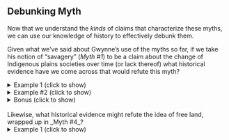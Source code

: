 ## Debunking Myth

Now that we understand the _kinds_ of claims that characterize these myths, we can use our knowledge of history to effectively debunk them.

Given what we’ve said about Gwynne’s use of the myths so far, if we take his notion of “savagery” (_Myth #1_) to be a claim about the change of Indigenous plains societies over time (or lack thereof) what historical evidence have we come across that would refute this myth?
<br/>

<details><summary>Example 1 (click to show)</summary>
<p>
On one hand, we can simply look to the vast diversity of Indigenous societies to demonstrate how these peoples, far from being primitive or underdeveloped, created societies uniquely adapted to their circumstances and environments. While for Cherokees in the 19th century, this meant a primarily sedentary lifestyle, based on an extensive knowledge of the region’s ecology, Comanches at the same time had adapted to a highly mobile, mounted lifestyle which provided them with food and mobility on the wide open plains.
</p>
</details>
<details><summary>Example #2 (click to show)</summary>
<p>
Equally important, we can examine how the kinds of behaviors Gwynne identifies, which he claims characterized plains peoples “since forever” were actually situational. Rather than an immutable part of Comanche character, we’ve seen how the violence that Gwynne defined only narrow periods of their history (1760s-1780s, 1830s-1840s), and was often proportional to the scale of conflict. If extreme violence in warfare is to be seen as an indicator of “civilization,” the kind of tactics employed by the United States, including the deliberate infliction of suffering and targeting of non-combatants, ought to be equally suspect (DeLay, 2008; 280). Nonetheless, we typically recognize these tactics, even if we accept their moral *badness*, to be situational actions, rather than a fundamental reflection of Europeans as a society and race. 
</p>
</details>
<details><summary>Bonus (click to show)</summary>
<p>
As a side-note I am not aware of a factual basis for Gwynne’s claims about captives on the plains. Comanches are frequently documented to have taken captives as hostages, for trade, and for negotiation such as with the United States (Kavanagh, 1996; 75, 83, 177, 400).
</p>
</details>
<br/>
Likewise, what historical evidence might refute the idea of free land, wrapped up in _Myth #4_?
<br/>
<details><summary>Example 1 (click to show)</summary>
<p>
Acknowledging the ways that Comanches and other plains peoples shaped and improved their environments, such as through the construction and enforcement of marked borders, the development of roads systems to organize their territories (Barr, 2011; 12, 43), and through practices of ecological management (Dunbar-Ortiz, 2014; 45-46). To large extent, it was Indigenous peoples who created this environment in the first place - using fires expand the very plains on which they lived, thereby growing the range of buffalo, a major food source and economic staple, all the way to modern New York and Georgia (Dunbar-Ortiz, 2014; 28). While Gwynne and others might imagine a free and open frontier, the reality was that settlers were entering the deliberately crafted pastured of sovereign Indigenous America. 
</p>
</details>
